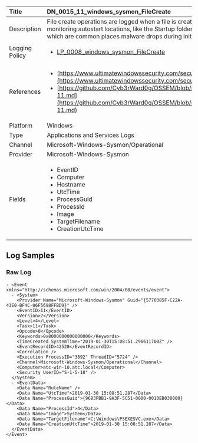 | Title          | DN_0015_11_windows_sysmon_FileCreate                                                                                                      |
|:---------------|:-----------------------------------------------------------------------------------------------------------------|
| Description    | File create operations are logged when a file is created or overwritten. This  event is useful for monitoring autostart locations, like the Startup folder,  as well as temporary and download directories, which are common places  malware drops during initial infection                                                                                                |
| Logging Policy | <ul><li>[LP_0008_windows_sysmon_FileCreate](../Logging_Policies/LP_0008_windows_sysmon_FileCreate.md)</li></ul> |
| References     | <ul><li>[https://www.ultimatewindowssecurity.com/securitylog/encyclopedia/event.aspx?eventid=90011](https://www.ultimatewindowssecurity.com/securitylog/encyclopedia/event.aspx?eventid=90011)</li><li>[https://github.com/Cyb3rWard0g/OSSEM/blob/master/data_dictionaries/windows/sysmon/event-11.md](https://github.com/Cyb3rWard0g/OSSEM/blob/master/data_dictionaries/windows/sysmon/event-11.md)</li></ul>                                  |
| Platform       | Windows   |
| Type           | Applications and Services Logs 		| 
| Channel        | Microsoft-Windows-Sysmon/Operational    |
| Provider       | Microsoft-Windows-Sysmon   |
| Fields         | <ul><li>EventID</li><li>Computer</li><li>Hostname</li><li>UtcTime</li><li>ProcessGuid</li><li>ProcessId</li><li>Image</li><li>TargetFilename</li><li>CreationUtcTime</li></ul>                                               |


## Log Samples

### Raw Log

```
- <Event xmlns="http://schemas.microsoft.com/win/2004/08/events/event">
  - <System>
    <Provider Name="Microsoft-Windows-Sysmon" Guid="{5770385F-C22A-43E0-BF4C-06F5698FFBD9}" /> 
    <EventID>11</EventID> 
    <Version>2</Version> 
    <Level>4</Level> 
    <Task>11</Task> 
    <Opcode>0</Opcode> 
    <Keywords>0x8000000000000000</Keywords> 
    <TimeCreated SystemTime="2019-01-30T15:08:51.296611700Z" /> 
    <EventRecordID>42528</EventRecordID> 
    <Correlation /> 
    <Execution ProcessID="3892" ThreadID="5724" /> 
    <Channel>Microsoft-Windows-Sysmon/Operational</Channel> 
    <Computer>atc-win-10.atc.local</Computer> 
    <Security UserID="S-1-5-18" /> 
  </System>
  - <EventData>
    <Data Name="RuleName" /> 
    <Data Name="UtcTime">2019-01-30 15:08:51.287</Data> 
    <Data Name="ProcessGuid">{9683FBB1-9A3F-5C51-0000-0010EB030000}</Data> 
    <Data Name="ProcessId">4</Data> 
    <Data Name="Image">System</Data> 
    <Data Name="TargetFilename">C:\Windows\PSEXESVC.exe</Data> 
    <Data Name="CreationUtcTime">2019-01-30 15:08:51.287</Data> 
  </EventData>
</Event>

```





